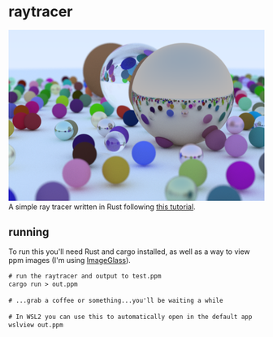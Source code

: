 # raytracer
![Example of raytracer output](sample.png)
A simple ray tracer written in Rust following
[this tutorial](https://raytracing.github.io/books/RayTracingInOneWeekend.html).

## running
To run this you'll need Rust and cargo installed, as well as a way to view ppm images (I'm using 
[ImageGlass](https://imageglass.org/)).

```
# run the raytracer and output to test.ppm
cargo run > out.ppm

# ...grab a coffee or something...you'll be waiting a while

# In WSL2 you can use this to automatically open in the default app
wslview out.ppm
```
